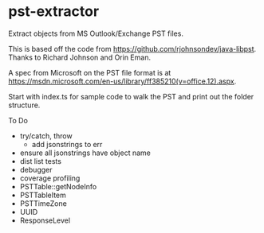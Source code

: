# pst-extractor
Extract objects from MS Outlook/Exchange PST files.

This is based off the code from https://github.com/rjohnsondev/java-libpst.  Thanks to Richard Johnson and Orin Eman.

A spec from Microsoft on the PST file format is at https://msdn.microsoft.com/en-us/library/ff385210(v=office.12).aspx. 

Start with index.ts for sample code to walk the PST and print out the folder structure.

To Do
- try/catch, throw
    - add jsonstrings to err
- ensure all jsonstrings have object name
- dist list tests
- debugger
- coverage profiling
- PSTTable::getNodeInfo
- PSTTableItem
- PSTTimeZone
- UUID
- ResponseLevel